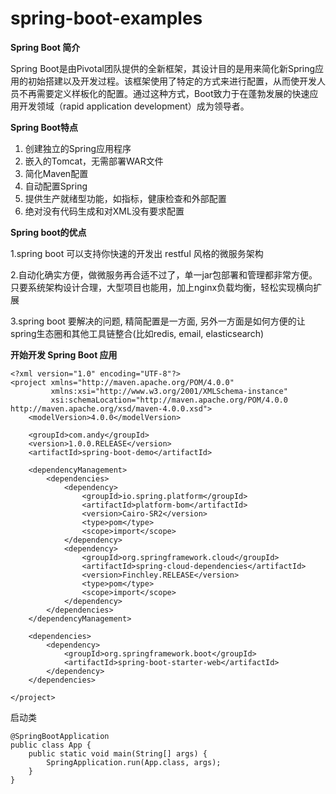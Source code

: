 # spring-boot-examples
**Spring Boot 简介**

Spring Boot是由Pivotal团队提供的全新框架，其设计目的是用来简化新Spring应用的初始搭建以及开发过程。该框架使用了特定的方式来进行配置，从而使开发人员不再需要定义样板化的配置。通过这种方式，Boot致力于在蓬勃发展的快速应用开发领域（rapid application development）成为领导者。

**Spring Boot特点** 

1. 创建独立的Spring应用程序
2. 嵌入的Tomcat，无需部署WAR文件
3. 简化Maven配置
4. 自动配置Spring
5. 提供生产就绪型功能，如指标，健康检查和外部配置
6. 绝对没有代码生成和对XML没有要求配置

**Spring boot的优点**

1.spring boot 可以支持你快速的开发出 restful 风格的微服务架构

2.自动化确实方便，做微服务再合适不过了，单一jar包部署和管理都非常方便。只要系统架构设计合理，大型项目也能用，加上nginx负载均衡，轻松实现横向扩展

3.spring boot 要解决的问题, 精简配置是一方面, 另外一方面是如何方便的让spring生态圈和其他工具链整合(比如redis, email, elasticsearch)

**开始开发 Spring Boot 应用**
```
<?xml version="1.0" encoding="UTF-8"?>
<project xmlns="http://maven.apache.org/POM/4.0.0"
         xmlns:xsi="http://www.w3.org/2001/XMLSchema-instance"
         xsi:schemaLocation="http://maven.apache.org/POM/4.0.0 http://maven.apache.org/xsd/maven-4.0.0.xsd">
    <modelVersion>4.0.0</modelVersion>

    <groupId>com.andy</groupId>
    <version>1.0.0.RELEASE</version>
    <artifactId>spring-boot-demo</artifactId>

    <dependencyManagement>
        <dependencies>
            <dependency>
                <groupId>io.spring.platform</groupId>
                <artifactId>platform-bom</artifactId>
                <version>Cairo-SR2</version>
                <type>pom</type>
                <scope>import</scope>
            </dependency>
            <dependency>
                <groupId>org.springframework.cloud</groupId>
                <artifactId>spring-cloud-dependencies</artifactId>
                <version>Finchley.RELEASE</version>
                <type>pom</type>
                <scope>import</scope>
            </dependency>
        </dependencies>
    </dependencyManagement>

    <dependencies>
        <dependency>
            <groupId>org.springframework.boot</groupId>
            <artifactId>spring-boot-starter-web</artifactId>
        </dependency>
    </dependencies>

</project>

```

启动类
```
@SpringBootApplication
public class App {
    public static void main(String[] args) {
		SpringApplication.run(App.class, args);
	}
}
```